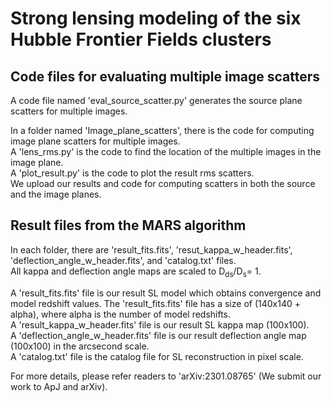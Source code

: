 Strong lensing modeling of the six Hubble Frontier Fields clusters 
==================================================================

Code files for evaluating multiple image scatters
--------------------------------------------
A code file named 'eval_source_scatter.py' generates the source plane scatters for multiple images.

In a folder named 'Image_plane_scatters', there is the code for computing image plane scatters for multiple images.  
A 'lens_rms.py' is the code to find the location of the multiple images in the image plane.  
A 'plot_result.py' is the code to plot the result rms scatters.  
We upload our results and code for computing scatters in both the source and the image planes.  

Result files from the MARS algorithm
--------------------------------------------
In each folder, there are 'result_fits.fits', 'resut_kappa_w_header.fits', 'deflection_angle_w_header.fits', and 'catalog.txt' files.  
All kappa and deflection angle maps are scaled to D<sub>ds</sub>/D<sub>s</sub>= 1.  

A 'result_fits.fits' file is our result SL model which obtains convergence and model redshift values. The 'result_fits.fits' file has a size of (140x140 + alpha), where alpha is the number of model redshifts.  
A 'result_kappa_w_header.fits' file is our result SL kappa map (100x100).    
A 'deflection_angle_w_header.fits' file is our result deflection angle map (100x100) in the arcsecond scale.   
A 'catalog.txt' file is the catalog file for SL reconstruction in pixel scale.  


For more details, please refer readers to 'arXiv:2301.08765' (We submit our work to ApJ and arXiv).
